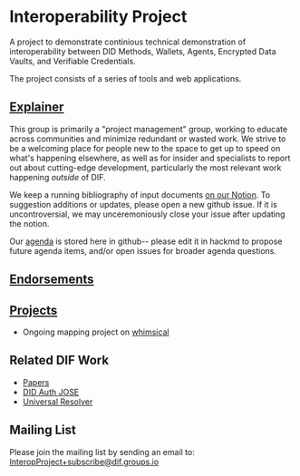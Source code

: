 # Interoperability Project

A project to demonstrate continious technical demonstration of interoperability between DID Methods, Wallets, Agents, Encrypted Data Vaults, and Verifiable Credentials.

The project consists of a series of tools and web applications.

## [Explainer](./docs/explainer.md)

This group is primarily a "project management" group, working to educate across communities and minimize redundant or wasted work. We strive to be a welcoming place for people new to the space to get up to speed on what's happening elsewhere, as well as for insider and specialists to report out about cutting-edge development, particularly the most relevant work happening *outside* of DIF.

We keep a running bibliography of input documents [on our Notion](https://www.notion.so/dif/be6763341a014d248f655aea187d7890?v=c9ac48a07f3d411c9a1bea32b55f7e76). To suggestion additions or updates, please open a new github issue. If it is uncontroversial, we may unceremoniously close your issue after updating the notion.

Our [agenda](agenda.md) is stored here in github-- please edit it in hackmd to propose future agenda items, and/or open issues for broader agenda questions.

## [Endorsements](./docs/endorsements.md)

## [Projects](./projects)

- Ongoing mapping project on [whimsical](https://whimsical.com/CUhk3dT4RUZvGa4Lt7rNvD)

## Related DIF Work

- [Papers](https://github.com/decentralized-identity/papers)
- [DID Auth JOSE](https://github.com/decentralized-identity/did-auth-jose)
- [Universal Resolver](https://github.com/decentralized-identity/universal-resolver)

## Mailing List

Please join the mailing list by sending an email to: InteropProject+subscribe@dif.groups.io
